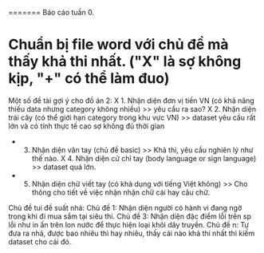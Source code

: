 =======
Báo cáo tuần 0.

Chuẩn bị file word với chủ đề mà thấy khả thi nhất. ("X" là sợ không kịp, "+" có thể làm đuo)
=======
Một số đề tài gợi ý cho đồ án 2:
X 1. Nhận diện đơn vị tiền VN (có khả năng thiếu data nhưng category không nhiều) >> yêu cầu ra sao?
X 2. Nhận diện trái cây (có thể giới hạn category trong khu vực VN) >> dataset yêu cầu rất lớn và có tính thực tế cao sợ không đủ thời gian
+ 3. Nhận diện vân tay (chủ đề basic)                               >> Khả thi, yêu cầu nghiên lý như thế nào.
X 4. Nhận diện cử chỉ tay (body language or sign language)          >> dataset quá lớn.
+ 5. Nhận diện chữ viết tay (có khả dụng với tiếng Việt không)      >> Cho thông cho tiết về việc nhận nhận chữ cái hay câu chữ.          

Chủ đề tui đề suất nhá:
Chủ đề 1: Nhận diện người có hành vi đang ngờ trong khi đi mua sắm tại siêu thi.
Chủ đề 3: Nhận diện đặc điểm lỗi trên sp lỗi như in ấn trên lon nước để thực hiện loại khỏi dây truyền.
Chủ đề n: Tự đưa ra nhá, được bao nhiêu thì hay nhiêu, thấy cái nào khả thi nhất thì kiếm dataset cho cái đó.